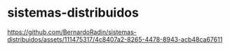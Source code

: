 # sistemas-distribuidos

https://github.com/BernardoRadin/sistemas-distribuidos/assets/111475317/4c8407a2-8265-4478-8943-acb48ca67611
